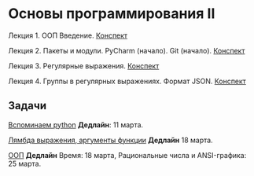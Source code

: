 # Основы программирования II

Лекция 1. ООП Введение. [Конспект](http://nbviewer.jupyter.org/github/iposov/students-site/blob/master/22spring/prog_basics/lecture1.ipynb)

Лекция 2. Пакеты и модули. PyCharm (начало). Git (начало). [Конспект](http://nbviewer.jupyter.org/github/iposov/students-site/blob/master/22spring/prog_basics/lecture2.ipynb)

Лекция 3. Регулярные выражения. [Конспект](http://nbviewer.jupyter.org/github/iposov/students-site/blob/master/22spring/prog_basics/lecture3.ipynb)

Лекция 4. Группы в регулярных выражениях. Формат JSON. [Конспект](http://nbviewer.jupyter.org/github/iposov/students-site/blob/master/22spring/prog_basics/lecture4.ipynb)


## Задачи

[Вспоминаем python](tasks-1-remind.md) **Дедлайн**: 11 марта.

[Лямбда выражения, аргументы функции](tasks-2-lambdas-fun-args.md) **Дедлайн** 18 марта.

[ООП](tasks-3-oop.md) **Дедлайн** Время: 18 марта, Рациональные числа и ANSI-графика: 25 марта.
